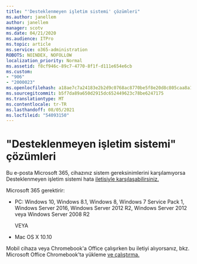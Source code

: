 ```yaml
---
title: "'Desteklenmeyen işletim sistemi' çözümleri"
ms.author: janellem
author: janellem
manager: scotv
ms.date: 04/21/2020
ms.audience: ITPro
ms.topic: article
ms.service: o365-administration
ROBOTS: NOINDEX, NOFOLLOW
localization_priority: Normal
ms.assetid: f8cf946c-89c7-4770-8f1f-d111e654e6cb
ms.custom:
- "906"
- "2000023"
ms.openlocfilehash: a18ae7c7a24183e2b2d9c0768ac8770be5f8e20d8c805caa8a18ab4cd1816423
ms.sourcegitcommit: b5f7da89a650d2915dc652449623c78be6247175
ms.translationtype: MT
ms.contentlocale: tr-TR
ms.lasthandoff: 08/05/2021
ms.locfileid: "54093150"
---
```

# <a name="solutions-for-unsupported-operating-system"></a>"Desteklenmeyen işletim sistemi" çözümleri

Bu e-posta Microsoft 365, cihazınız sistem gereksinimlerini karşılamıyorsa Desteklenmeyen işletim sistemi hata [iletisiyle karşılaşabilirsiniz.](https://products.office.com/office-system-requirements) 
  
Microsoft 365 gerektirir:
  
- PC: Windows 10, Windows 8.1, Windows 8, Windows 7 Service Pack 1, Windows Server 2016, Windows Server 2012 R2, Windows Server 2012 veya Windows Server 2008 R2

    VEYA

- Mac OS X 10.10

Mobil cihaza veya Chromebook'a Office çalışırken bu iletiyi alıyorsanız, bkz. Microsoft Office Chromebook'ta yükleme [ve çalıştırma.](https://support.office.com/article/32f14a23-2c1a-4579-b973-d4b1d78561ad?wt.mc_id=Alchemy_ClientDIA)
  